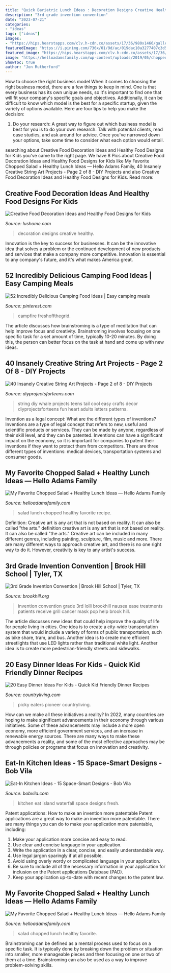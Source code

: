 ```yaml
---
title: "Quick Bariatric Lunch Ideas : Decoration Designs Creative Healthy"
description: "3rd grade invention convention"
date: "2023-07-21"
categories:
- "ideas"
tags: ["ideas"]
images:
- "https://hips.hearstapps.com/clv.h-cdn.co/assets/17/36/980x1466/gallery-1504724128-9405475934-ef3ee61670-z.jpg?resize=768:*"
featuredImage: "https://i.pinimg.com/736x/01/9d/ac/019dac10a3277407c3d5edc17f6bab2a.jpg"
featured_image: "https://hips.hearstapps.com/clv.h-cdn.co/assets/17/36/980x1466/gallery-1504724128-9405475934-ef3ee61670-z.jpg?resize=768:*"
image: "https://helloadamsfamily.com/wp-content/uploads/2019/05/chopped-salad-recipe-1-of-6-1.jpg"
ShowToc: true
author: "Jon Rutherford"
---
```



How to choose the right business model
When it comes to choosing the right business model, there are a few things to keep in mind. One is that every business has its own unique needs, so it's important to find one that will fit your company's specific goals and objectives. Additionally, it can be difficult to know which model is the best for a specific startup, given the variety of options available. Here are four tips to help you make the decision: 
1) Do your research: A great way to figure out which business model is best for you is to do your own research. Talk with potential clients, read case studies, and ask around for advice. Once you've narrowed down your options, take some time to consider what each option would entail.

	

		
searching about Creative Food Decoration Ideas and Healthy Food Designs for Kids you've came to the right page. We have 8 Pics about Creative Food Decoration Ideas and Healthy Food Designs for Kids like My Favorite Chopped Salad + Healthy Lunch Ideas — Hello Adams Family, 40 Insanely Creative String Art Projects - Page 2 of 8 - DIY Projects and also Creative Food Decoration Ideas and Healthy Food Designs for Kids. Read more:
		
    
## Creative Food Decoration Ideas And Healthy Food Designs For Kids

<img loading=lazy src="https://www.lushome.com/wp-content/uploads/2016/02/food-decoration-kids-designs-2.jpg" onerror="this.onerror=null;this.src='https://tse4.mm.bing.net/th?id=OIP.Se4zz-ZNzHPGfnoVoH0tOwAAAA&amp;pid=15.1';" alt="Creative Food Decoration Ideas and Healthy Food Designs for Kids">

_Source: lushome.com_

>decoration designs creative healthy. 

	

Innovation is the key to success for businesses. It can be the innovative idea that solves a problem or the continued development of new products and services that make a company more competitive. Innovation is essential to any company's future, and it's what makes America great.

    
## 52 Incredibly Delicious Camping Food Ideas | Easy Camping Meals

<img loading=lazy src="https://i.pinimg.com/736x/01/9d/ac/019dac10a3277407c3d5edc17f6bab2a.jpg" onerror="this.onerror=null;this.src='https://tse4.mm.bing.net/th?id=OIP.n2SN0XesQRiiuF7tZrRZtwHaLH&amp;pid=15.1';" alt="52 Incredibly Delicious Camping Food Ideas | Easy camping meals">

_Source: pinterest.com_

>campfire freshoffthegrid. 

	

The article discusses how brainstroming is a type of meditation that can help improve focus and creativity. Brainstroming involves focusing on one specific task for a set amount of time, typically 10-20 minutes. By doing this, the person can better focus on the task at hand and come up with new ideas.

    
## 40 Insanely Creative String Art Projects - Page 2 Of 8 - DIY Projects

<img loading=lazy src="http://diyprojectsforteens.com/wp-content/uploads/2016/07/Whale-Tail-String-Art.jpg" onerror="this.onerror=null;this.src='https://tse2.mm.bing.net/th?id=OIP.T0290g6fwE5OgxJHtWStgAHaLe&amp;pid=15.1';" alt="40 Insanely Creative String Art Projects - Page 2 of 8 - DIY Projects">

_Source: diyprojectsforteens.com_

>string diy whale projects teens tail cool easy crafts decor diyprojectsforteens fun heart adults letters patterns. 

	

Invention as a legal concept: What are the different types of inventions?
Inventions are a type of legal concept that refers to new, useful and scientific products or services. They can be made by anyone, regardless of their skill level, and they can be patented. Inventions can have a significant impact on the economy, so it is important for companies to patent their inventions if they want to protect them from competitors. There are three different types of inventions: medical devices, transportation systems and consumer goods.

    
## My Favorite Chopped Salad + Healthy Lunch Ideas — Hello Adams Family

<img loading=lazy src="http://helloadamsfamily.com/wp-content/uploads/2019/05/chopped-salad-recipe-2-of-6-1.jpg" onerror="this.onerror=null;this.src='https://tse4.mm.bing.net/th?id=OIP.nJSEOg5BLwRCVhybxMzm9gHaLG&amp;pid=15.1';" alt="My Favorite Chopped Salad + Healthy Lunch Ideas — Hello Adams Family">

_Source: helloadamsfamily.com_

>salad lunch chopped healthy favorite recipe. 

	

Definition: Creative art is any art that is not based on reality. It can also be called "the arts."
definition creative art is any art that is not based on reality. It can also be called "the arts." Creative art can be included in many different genres, including painting, sculpture, film, music and more. There are many different ways to approach creative art, and there is no one right way to do it. However, creativity is key to any artist's success.

    
## 3rd Grade Invention Convention | Brook Hill School | Tyler, TX

<img loading=lazy src="http://www.brookhill.org/wp-content/uploads/2016/04/invention-conventionta-4.jpg?w=683" onerror="this.onerror=null;this.src='https://tse2.mm.bing.net/th?id=OIP.AI9wqxo5W4A4HmCfq2u7swHaLH&amp;pid=15.1';" alt="3rd Grade Invention Convention | Brook Hill School | Tyler, TX">

_Source: brookhill.org_

>invention convention grade 3rd lolli brookhill nausea ease treatments patients receive grill cancer mask pop help brook hill. 

	

The article discusses new ideas that could help improve the quality of life for people living in cities. One idea is to create a city-wide transportation system that would include a variety of forms of public transportation, such as bike share, tram, and bus. Another idea is to create more efficient streetlights that use LED lights rather than traditional white light. Another idea is to create more pedestrian-friendly streets and sidewalks.

    
## 20 Easy Dinner Ideas For Kids - Quick Kid Friendly Dinner Recipes

<img loading=lazy src="https://hips.hearstapps.com/clv.h-cdn.co/assets/17/36/980x1466/gallery-1504724128-9405475934-ef3ee61670-z.jpg?resize=768:*" onerror="this.onerror=null;this.src='https://tse3.mm.bing.net/th?id=OIP.zXuAhIhy6vzKy1VFCeD2PwHaLF&amp;pid=15.1';" alt="20 Easy Dinner Ideas For Kids - Quick Kid Friendly Dinner Recipes">

_Source: countryliving.com_

>picky eaters pioneer countryliving. 

	

How can we make all these initiatives a reality?
In 2022, many countries are hoping to make significant advancements in their economy through various initiatives. Some of these advancements may include a more open economy, more efficient government services, and an increase in renewable energy sources. There are many ways to make these advancements a reality, and some of the most effective approaches may be through policies or programs that focus on innovation and creativity.

    
## Eat-In Kitchen Ideas - 15 Space-Smart Designs - Bob Vila

<img loading=lazy src="https://empire-s3-production.bobvila.com/slides/30530/original/waterfall-island-eat-in-kitchen.jpg?1551473703" onerror="this.onerror=null;this.src='https://tse4.mm.bing.net/th?id=OIP.WYmHV09q-mGIo6GghX2pOQHaFX&amp;pid=15.1';" alt="Eat-In Kitchen Ideas - 15 Space-Smart Designs - Bob Vila">

_Source: bobvila.com_

>kitchen eat island waterfall space designs fresh. 

	

Patent applications: How to make an invention more patentable
Patent applications are a great way to make an invention more patentable. There are many things you can do to make your application more patentable, including: 
1. Make your application more concise and easy to read.
2. Use clear and concise language in your application. 
3. Write the application in a clear, concise, and easily understandable way. 
4. Use legal jargon sparingly if at all possible. 
5. Avoid using overly wordy or complicated language in your application. 
6. Be sure to include all of the necessary information in your application for inclusion on the Patent applications Database (PAD). 
7. Keep your application up-to-date with recent changes to the patent law.

    
## My Favorite Chopped Salad + Healthy Lunch Ideas — Hello Adams Family

<img loading=lazy src="https://helloadamsfamily.com/wp-content/uploads/2019/05/chopped-salad-recipe-1-of-6-1.jpg" onerror="this.onerror=null;this.src='https://tse3.mm.bing.net/th?id=OIP.MG-AwZqG8iTQFjXCwME0cgHaLG&amp;pid=15.1';" alt="My Favorite Chopped Salad + Healthy Lunch Ideas — Hello Adams Family">

_Source: helloadamsfamily.com_

>salad chopped lunch healthy favorite. 

	

Brainstroming can be defined as a mental process used to focus on a specific task. It is typically done by breaking down the problem or situation into smaller, more manageable pieces and then focusing on one or two of them at a time. Brainstroming can also be used as a way to improve problem-solving skills.

